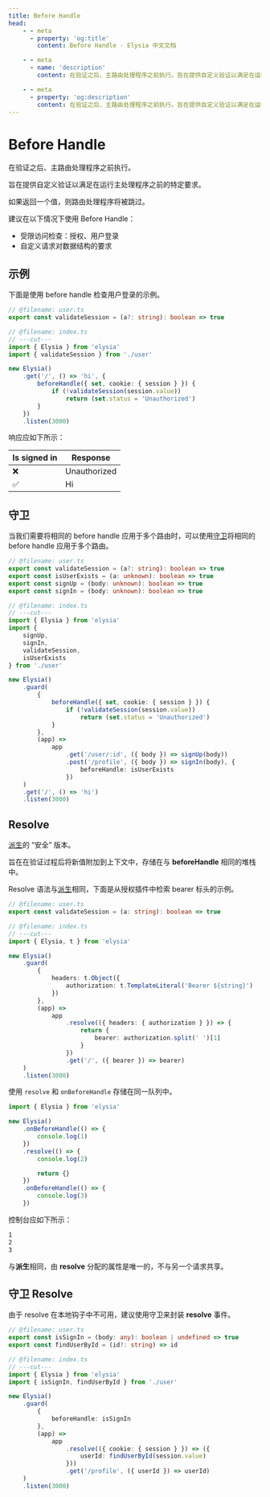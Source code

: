 ```yaml
---
title: Before Handle
head:
    - - meta
      - property: 'og:title'
        content: Before Handle - Elysia 中文文档

    - - meta
      - name: 'description'
        content: 在验证之后、主路由处理程序之前执行。旨在提供自定义验证以满足在运行主处理程序之前的特定要求。建议在以下情况下使用 Before Handle：受限访问检查、授权、用户登录、自定义请求对数据结构的要求。

    - - meta
      - property: 'og:description'
        content: 在验证之后、主路由处理程序之前执行。旨在提供自定义验证以满足在运行主处理程序之前的特定要求。建议在以下情况下使用 Before Handle：受限访问检查、授权、用户登录、自定义请求对数据结构的要求。
---
```


# Before Handle

在验证之后、主路由处理程序之前执行。

旨在提供自定义验证以满足在运行主处理程序之前的特定要求。

如果返回一个值，则路由处理程序将被跳过。

建议在以下情况下使用 Before Handle：

-   受限访问检查：授权、用户登录
-   自定义请求对数据结构的要求

## 示例

下面是使用 before handle 检查用户登录的示例。

```typescript twoslash
// @filename: user.ts
export const validateSession = (a?: string): boolean => true

// @filename: index.ts
// ---cut---
import { Elysia } from 'elysia'
import { validateSession } from './user'

new Elysia()
    .get('/', () => 'hi', {
        beforeHandle({ set, cookie: { session } }) {
            if (!validateSession(session.value))
                return (set.status = 'Unauthorized')
        }
    })
    .listen(3000)
```

响应应如下所示：

| Is signed in | Response     |
| ------------ | ------------ |
| ❌           | Unauthorized |
| ✅           | Hi           |

## 守卫

当我们需要将相同的 before handle 应用于多个路由时，可以使用[守卫](#guard)将相同的 before handle 应用于多个路由。

```typescript twoslash
// @filename: user.ts
export const validateSession = (a?: string): boolean => true
export const isUserExists = (a: unknown): boolean => true
export const signUp = (body: unknown): boolean => true
export const signIn = (body: unknown): boolean => true

// @filename: index.ts
// ---cut---
import { Elysia } from 'elysia'
import {
    signUp,
    signIn,
    validateSession,
    isUserExists
} from './user'

new Elysia()
    .guard(
        {
            beforeHandle({ set, cookie: { session } }) {
                if (!validateSession(session.value))
                    return (set.status = 'Unauthorized')
            }
        },
        (app) =>
            app
                .get('/user/:id', ({ body }) => signUp(body))
                .post('/profile', ({ body }) => signIn(body), {
                    beforeHandle: isUserExists
                })
    )
    .get('/', () => 'hi')
    .listen(3000)
```

## Resolve

[派生](/life-cycle/before-handle#derive)的 “安全” 版本。

旨在在验证过程后将新值附加到上下文中，存储在与 **beforeHandle** 相同的堆栈中。

Resolve 语法与[派生](/life-cycle/before-handle#derive)相同，下面是从授权插件中检索 bearer 标头的示例。

```typescript twoslash
// @filename: user.ts
export const validateSession = (a: string): boolean => true

// @filename: index.ts
// ---cut---
import { Elysia, t } from 'elysia'

new Elysia()
    .guard(
        {
            headers: t.Object({
                authorization: t.TemplateLiteral('Bearer ${string}')
            })
        },
        (app) =>
            app
                .resolve(({ headers: { authorization } }) => {
                    return {
                        bearer: authorization.split(' ')[1]
                    }
                })
                .get('/', ({ bearer }) => bearer)
    )
    .listen(3000)
```

使用 `resolve` 和 `onBeforeHandle` 存储在同一队列中。

```typescript twoslash
import { Elysia } from 'elysia'

new Elysia()
    .onBeforeHandle(() => {
        console.log(1)
    })
    .resolve(() => {
        console.log(2)

        return {}
    })
    .onBeforeHandle(() => {
        console.log(3)
    })
```

控制台应如下所示：

```bash
1
2
3
```

与**派生**相同，由 **resolve** 分配的属性是唯一的，不与另一个请求共享。

## 守卫 Resolve

由于 resolve 在本地钩子中不可用，建议使用守卫来封装 **resolve** 事件。

```typescript twoslash
// @filename: user.ts
export const isSignIn = (body: any): boolean | undefined => true
export const findUserById = (id?: string) => id

// @filename: index.ts
// ---cut---
import { Elysia } from 'elysia'
import { isSignIn, findUserById } from './user'

new Elysia()
    .guard(
        {
            beforeHandle: isSignIn
        },
        (app) =>
            app
                .resolve(({ cookie: { session } }) => ({
                    userId: findUserById(session.value)
                }))
                .get('/profile', ({ userId }) => userId)
    )
    .listen(3000)
```
